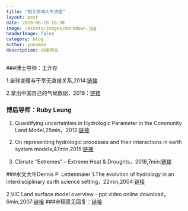 ```yaml
---
title: "相关领域大牛讲座"
layout: post
date: 2019-06-18 18:30
image: /assets/images/markdown.jpg
headerImage: false
category: blog
author: yunamao
description: 讲座网站
---
```

###博士导师：王开存

1.全球变暖与干旱无直接关系,2014:[链接](http://blog.sciencenet.cn/blog-1208826-800311.html)

2.拿出中国自己的气候数据，2018：[链接](http://edu.sina.com.cn/l/2018-03-28/doc-ifysqfnh7705613.shtml)


### 博后导师：Ruby Leung

1. Quantifying uncertainties in Hydrologic Parameter in the Community Land Model,25min，2012:[链接](https://www.pathlms.com/siam/courses/2716/sections/3522/video_presentations/28942)

2. On representing hydrologic processes and their interactions in earth system models,47min,2015:[链接](https://www.youtube.com/watch?v=KxksJsigJC4) 

3. Climate “Extremes” – Extreme Heat & Droughts，2018,7min:[链接](https://www.youtube.com/watch?v=qcW0ch7eeo0)

###水文大牛Dennis P. Lettenmaier
1.The evolution of hydrology in an interdisciplinary earth science setting，22min,2004:[链接](https://slideplayer.com/slide/8821151/)

2.VIC Land surface model overview - ppt video online download，6min,2007:[链接](https://slideplayer.com/slide/8442268/)
###审稿意见回复：[链接](http://blog.sciencenet.cn/blog-71964-1080579.html)

